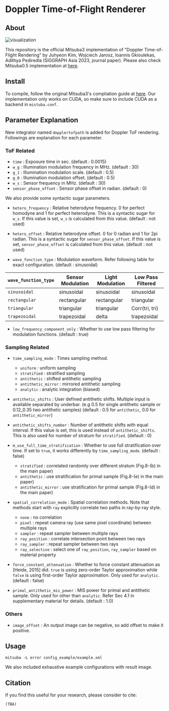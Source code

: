 Doppler Time-of-Flight Renderer
===================================
## About
![visualization](assets/teaser.gif)

This repository is the official Mitsuba3 implementation of "Doppler Time-of-Flight Rendering" by Juhyeon Kim, Wojciech Jarosz, Ioannis Gkioulekas, Adithya Pediredla (SIGGRAPH Asia 2023, journal paper).
Please also check Mitsuba0.5 implementation at [here](https://github.com/juhyeonkim95/MitsubaDopplerToF).

## Install
To compile, follow the original Mitsuba3's compliation guide at [here](https://github.com/mitsuba-renderer/mitsuba3).
Our implementation only works on CUDA, so make sure to include CUDA as a backend in `mistuba.conf`.

## Parameter Explanation
New integrator named `dopplertofpath` is added for Doppler ToF rendering.
Followings are explanation for each parameter.

### ToF Related
* `time` : Exposure time in sec. (default : 0.0015)
* `w_g` : Illumination modulation frequency in MHz. (default : 30)
* `g_1` : Illumination modulation scale. (default : 0.5)
* `g_0` : Illumination modulation offset. (default : 0.5)
* `w_s` : Sensor frequency in MHz. (default : 30)
* `sensor_phase_offset` : Sensor phase offset in radian. (default : 0)

We also provide some syntactic sugar parameters.
* `hetero_frequency` : Relative heterodyne frequency. 0 for perfect homodyne and 1 for perfect heterodyne. This is a syntactic sugar for `w_s`. If this value is set, `w_s` is calculated from this value. (default : not used)
* `hetero_offset` : Relative heterodyne offset. 0 for 0 radian and 1 for 2pi radian. This is a syntactic sugar for `sensor_phase_offset`. If this value is set, `sensor_phase_offset` is calculated from this value. (default : not used)

* `wave_function_type` : Modulation waveform. Refer following table for exact configuration. (default : sinusoidal)

| `wave_function_type` | Sensor Modulation | Light Modulation | Low Pass Filtered |
|-------------|-------------------|------------------|-------------------|
| `sinusoidal`  | sinusoidal        | sinusoidal       | sinusoidal        |
| `rectangular` | rectangular       | rectangular      | triangular        |
| `triangular`  | triangular        | triangular       | Corr(tri, tri)    |
| `trapezoidal` | trapezoidal       | delta            | trapezoidal       |

* `low_frequency_component_only` : Whether to use low pass filtering for modulation functions. (default : true)


### Sampling Related
* `time_sampling_mode` : Times sampling method.
    * `uniform` : uniform sampling
    * `stratified` : stratified sampling
    * `antithetic` : shifted antithetic sampling
    * `antithetic_mirror` : mirrored antithetic sampling
    * `analytic` : analytic integration (biased)

* `antithetic_shifts` : User defined antithetic shifts. Multiple input is available separated by underbar. (e.g 0.5 for single antithetic sample or 0.12_0.35 two antithetic samples) (default : 0.5 for `antithetic`, 0.0 for `antithetic_mirror`)
* `antithetic_shifts_number` : Number of antithetic shifts with equal interval. If this value is set, this is used instead of `antithetic_shifts`. This is also used for number of stratum for `stratified`. (default : 0)
* `m_use_full_time_stratification` : Whether to use full stratification over time. If set to `true`, it works differently by `time_sampling_mode`. (default : false)
    * `stratified` : correlated randomly over different stratum (Fig.8-(b) in the main paper)
    * `antithetic` : use stratification for primal sample (Fig.8-(e) in the main paper)
    * `antithetic_mirror` : use stratification for primal sample (Fig.8-(d) in the main paper)

* `spatial_correlation_mode` : Spatial correlation methods. Note that methods start with `ray` explicitly correlate two paths in ray-by-ray style.
    * `none` : no correlation
    * `pixel` : repeat camera ray (use same pixel coordinate) between multiple rays
    * `sampler` : repeat sampler between multiple rays
    * `ray_position` : correlate intersection point between two rays
    * `ray_sampler` : repeat sampler between two rays
    * `ray_selective` : select one of `ray_position`, `ray_sampler` based on material property

* `force_constant_attenuation` : Whether to force constant attenuation as [Heide, 2015] did. `true` is using zero-order Taylor approximation while `false` is using first-order Taylor approximation. Only used for `analytic`. (default : false)
* `primal_antithetic_mis_power` : MIS power for primal and antithetic sample. Only used for other than `analytic`. Refer Sec 4.1 in supplementary material for details. (default : 1.0)

### Others
* `image_offset` :  An output image can be negative, so add offset to make it positive.

## Usage
```
mitsuba -L error config_example/example.xml
```
We also included exhaustive example configurations with result image.

## Citation
If you find this useful for your research, please consider to cite:
```
(TBA)
```
